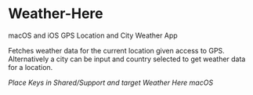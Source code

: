 # Weather-Here
macOS and iOS
GPS Location and City Weather App

Fetches weather data for the current location given access to GPS. Alternatively a city can be input and country selected to get weather data for a location.

<i>Place Keys in Shared/Support and target Weather Here macOS</i>
